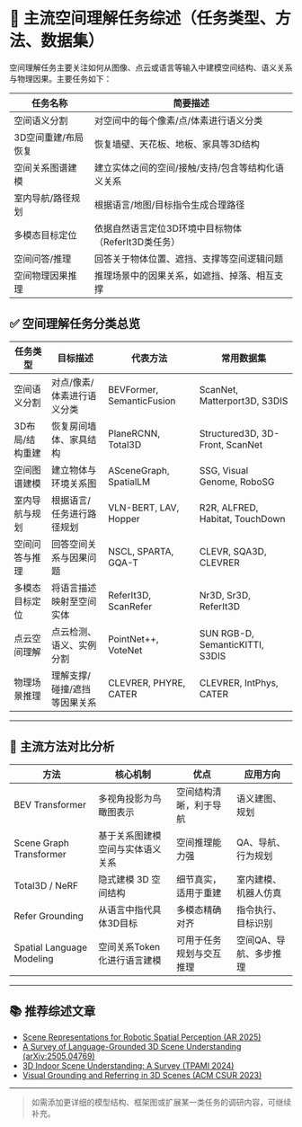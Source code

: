 # 🧭 主流空间理解任务综述（任务类型、方法、数据集）

空间理解任务主要关注如何从图像、点云或语言等输入中建模空间结构、语义关系与物理因果。主要任务如下：

| 任务名称 |	简要描述 |
|-----------------------------|-------------------------------------|
| 空间语义分割	| 对空间中的每个像素/点/体素进行语义分类 |
| 3D空间重建/布局恢复	| 恢复墙壁、天花板、地板、家具等3D结构 |
| 空间关系图谱建模	| 建立实体之间的空间/接触/支持/包含等结构化语义关系 |
| 室内导航/路径规划	| 根据语言/地图/目标指令生成合理路径 |
| 多模态目标定位	| 依据自然语言定位3D环境中目标物体（ReferIt3D类任务） |
| 空间问答/推理	| 回答关于物体位置、遮挡、支撑等空间逻辑问题 |
| 空间物理因果推理	| 推理场景中的因果关系，如遮挡、掉落、相互支撑 |




## ✅ 空间理解任务分类总览

| 任务类型           | 目标描述                     | 代表方法                    | 常用数据集                          |
|--------------------|------------------------------|-----------------------------|-------------------------------------|
| 空间语义分割       | 对点/像素/体素进行语义分类  | BEVFormer, SemanticFusion   | ScanNet, Matterport3D, S3DIS        |
| 3D布局/结构重建    | 恢复房间墙体、家具结构       | PlaneRCNN, Total3D          | Structured3D, 3D-Front, ScanNet     |
| 空间图谱建模       | 建立物体与环境关系图         | ASceneGraph, SpatialLM      | SSG, Visual Genome, RoboSG          |
| 室内导航与规划     | 根据语言/任务进行路径规划   | VLN-BERT, LAV, Hopper       | R2R, ALFRED, Habitat, TouchDown     |
| 空间问答与推理     | 回答空间关系与因果问题       | NSCL, SPARTA, GQA-T         | CLEVR, SQA3D, CLEVRER               |
| 多模态目标定位     | 将语言描述映射至空间实体     | ReferIt3D, ScanRefer        | Nr3D, Sr3D, ReferIt3D               |
| 点云空间理解       | 点云检测、语义、实例分割     | PointNet++, VoteNet         | SUN RGB-D, SemanticKITTI, S3DIS     |
| 物理场景推理       | 理解支撑/碰撞/遮挡等因果关系 | CLEVRER, PHYRE, CATER       | CLEVRER, IntPhys, CATER             |

---

## 🧠 主流方法对比分析

| 方法                 | 核心机制                         | 优点                           | 应用方向                    |
|----------------------|----------------------------------|--------------------------------|-----------------------------|
| BEV Transformer       | 多视角投影为鸟瞰图表示           | 空间结构清晰，利于导航        | 语义建图、规划              |
| Scene Graph Transformer | 基于关系图建模空间与实体语义关系 | 空间推理能力强                | QA、导航、行为规划          |
| Total3D / NeRF        | 隐式建模 3D 空间结构             | 细节真实，适用于重建          | 室内建模、机器人仿真        |
| Refer Grounding       | 从语言中指代具体3D目标           | 多模态精确对齐                | 指令执行、目标识别          |
| Spatial Language Modeling | 空间关系Token化进行语言建模     | 可用于任务规划与交互推理      | 空间QA、导航、多步推理      |

---

## 📚 推荐综述文章

- [Scene Representations for Robotic Spatial Perception (AR 2025)](https://www.annualreviews.org/doi/10.1146/annurev-control-040423-030709)
- [A Survey of Language-Grounded 3D Scene Understanding (arXiv:2505.04769)](https://arxiv.org/abs/2505.04769)
- [3D Indoor Scene Understanding: A Survey (TPAMI 2024)](https://ieeexplore.ieee.org/document/10180249)
- [Visual Grounding and Referring in 3D Scenes (ACM CSUR 2023)](https://dl.acm.org/doi/10.1145/3608899)

---

> 如需添加更详细的模型结构、框架图或扩展某一类任务的调研内容，可继续补充。
